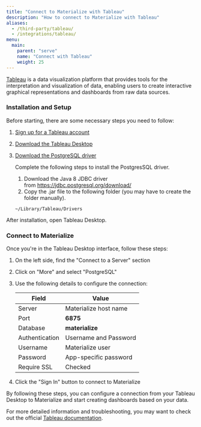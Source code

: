 ```yaml
---
title: "Connect to Materialize with Tableau"
description: "How to connect to Materialize with Tableau"
aliases:
  - /third-party/tableau/
  - /integrations/tableau/
menu:
  main:
    parent: "serve"
    name: "Connect with Tableau"
    weight: 25
---
```


[Tableau](https://www.tableau.com/) is a data visualization platform that provides tools for the interpretation and visualization of data, enabling users to create interactive graphical representations and dashboards from raw data sources.

### Installation and Setup

Before starting, there are some necessary steps you need to follow:

1. [Sign up for a Tableau account](https://www.tableau.com/products/trial)
2. [Download the Tableau Desktop](https://www.tableau.com/products/desktop)
3. [Download the PostgreSQL driver](https://www.tableau.com/support/drivers?edition=pro&lang=en-us&platform=mac&cpu=64&version=2023.2&__full-version=20232.23.0611.2007#postgres)

    Complete the following steps to install the PostgresSQL driver.

    1. Download the Java 8 JDBC driver from https://jdbc.postgresql.org/download/
    2. Copy the .jar file to the following folder (you may have to create the folder manually).

    ```
    ~/Library/Tableau/Drivers
    ```

After installation, open Tableau Desktop.

### Connect to Materialize

Once you're in the Tableau Desktop interface, follow these steps:

1. On the left side, find the "Connect to a Server" section
2. Click on "More" and select "PostgreSQL"
3. Use the following details to configure the connection:

    Field          | Value
    -------------- | ----------------------
    Server         | Materialize host name
    Port           | **6875**
    Database       | **materialize**
    Authentication | Username and Password
    Username       | Materialize user
    Password       | App-specific password
    Require SSL    | Checked

4. Click the "Sign In" button to connect to Materialize

By following these steps, you can configure a connection from your Tableau Desktop to Materialize and start creating dashboards based on your data.

For more detailed information and troubleshooting, you may want to check out the official [Tableau documentation](https://help.tableau.com/current/pro/desktop/en-us/examples_postgresql.htm).
